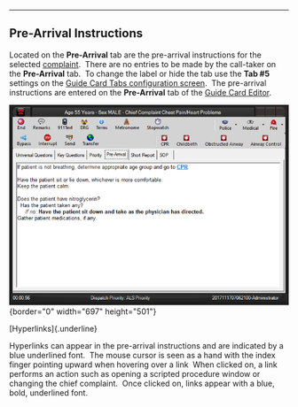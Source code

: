   ------------------------------
  **Pre-Arrival Instructions**
  ------------------------------

Located on the **Pre-Arrival** tab are the pre-arrival instructions for
the selected [complaint](General%20Questions.htm).  There are no entries
to be made by the call-taker on the **Pre-Arrival** tab.  To change the
label or hide the tab use the **Tab #5** settings on the [Guide Card
Tabs configuration screen](Guide%20Card%20Tabs%20Settings.htm).  The
pre-arrival instructions are entered on the **Pre-Arrival** tab of the
[Guide Card Editor](Guide%20Card%20Editor.htm).

![](Pre-Arrival%20Instructions_files/image001.png){border="0"
width="697" height="501"}

[Hyperlinks]{.underline}

Hyperlinks can appear in the pre-arrival instructions and are indicated
by a blue underlined font.  The mouse cursor is seen as a hand with the
index finger pointing upward when hovering over a link  When clicked on,
a link performs an action such as opening a scripted procedure window or
changing the chief complaint.  Once clicked on, links appear with a
blue, bold, underlined font.

